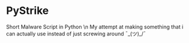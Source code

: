 # PyStrike
Short Malware Script in Python
\n
My attempt at making something that i can actually use instead of just screwing around
¯\_(ツ)_/¯
